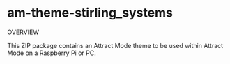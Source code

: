 # am-theme-stirling_systems

OVERVIEW

This ZIP package contains an Attract Mode theme to be used within Attract Mode on a Raspberry Pi or PC.